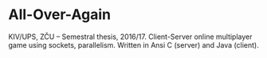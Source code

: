 # All-Over-Again
KIV/UPS, ZČU – Semestral thesis, 2016/17. Client-Server online multiplayer game using sockets, parallelism. Written in Ansi C (server) and Java (client).
